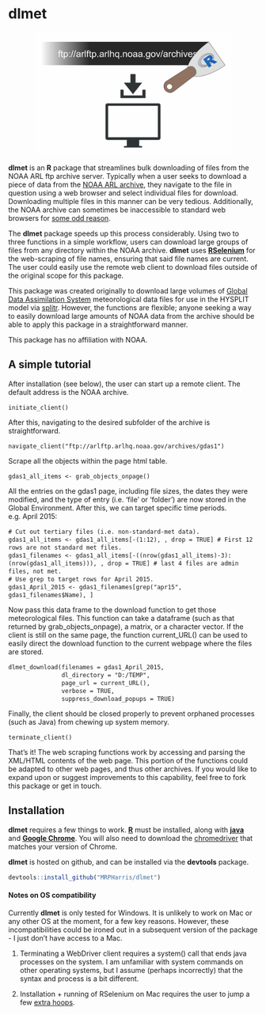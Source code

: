 
<!-- README.md is generated from README.Rmd. Please edit that file -->

# dlmet

<p align="center">
<img src="man/figures/dlmet_icon_update.png" height="250px" />
</p>
<!-- badges: start -->
<!-- badges: end -->

**dlmet** is an **R** package that streamlines bulk downloading of files
from the NOAA ARL ftp archive server. Typically when a user seeks to
download a piece of data from the [NOAA ARL
archive](%22https://www.ready.noaa.gov/archives.php%22), they navigate
to the file in question using a web browser and select individual files
for download. Downloading multiple files in this manner can be very
tedious. Additionally, the NOAA archive can sometimes be inaccessible to
standard web browsers for [some odd
reason](https://hysplitbbs.arl.noaa.gov/viewtopic.php?t=2103).

The **dlmet** package speeds up this process considerably. Using two to
three functions in a simple workflow, users can download large groups of
files from any directory within the NOAA archive. **dlmet** uses
[**RSelenium**](https://cran.r-project.org/web/packages/RSelenium/index.html)
for the web-scraping of file names, ensuring that said file names are
current. The user could easily use the remote web client to download
files outside of the original scope for this package.

This package was created originally to download large volumes of [Global
Data Assimilation System](https://www.ready.noaa.gov/gdas1.php)
meteorological data files for use in the HYSPLIT model via
[splitr](https://github.com/rich-iannone/splitr). However, the functions
are flexible; anyone seeking a way to easily download large amounts of
NOAA data from the archive should be able to apply this package in a
straightforward manner.

This package has no affiliation with NOAA.

## A simple tutorial

After installation (see below), the user can start up a remote client.
The default address is the NOAA archive.

    initiate_client()

After this, navigating to the desired subfolder of the archive is
straightforward.

    navigate_client("ftp://arlftp.arlhq.noaa.gov/archives/gdas1")

Scrape all the objects within the page html table.

    gdas1_all_items <- grab_objects_onpage()

All the entries on the gdas1 page, including file sizes, the dates they
were modified, and the type of entry (i.e. ‘file’ or ‘folder’) are now
stored in the Global Environment. After this, we can target specific
time periods. e.g. April 2015:

    # Cut out tertiary files (i.e. non-standard-met data).
    gdas1_all_items <- gdas1_all_items[-(1:12), , drop = TRUE] # First 12 rows are not standard met files.
    gdas1_filenames <- gdas1_all_items[-((nrow(gdas1_all_items)-3):(nrow(gdas1_all_items))), , drop = TRUE] # last 4 files are admin files, not met.
    # Use grep to target rows for April 2015.
    gdas1_April_2015 <- gdas1_filenames[grep("apr15", gdas1_filenames$Name), ]

Now pass this data frame to the download function to get those
meteorological files. This function can take a dataframe (such as that
returned by grab\_objects\_onpage), a matrix, or a character vector. If
the client is still on the same page, the function current\_URL() can be
used to easily direct the download function to the current webpage where
the files are stored.

    dlmet_download(filenames = gdas1_April_2015,
                   dl_directory = "D:/TEMP",
                   page_url = current_URL(),
                   verbose = TRUE,
                   suppress_download_popups = TRUE)

Finally, the client should be closed properly to prevent orphaned
processes (such as Java) from chewing up system memory.

    terminate_client()

That’s it! The web scraping functions work by accessing and parsing the
XML/HTML contents of the web page. This portion of the functions could
be adapted to other web pages, and thus other archives. If you would
like to expand upon or suggest improvements to this capability, feel
free to fork this package or get in touch.

## Installation

**dlmet** requires a few things to work.
[**R**](https://cran.r-project.org/bin/windows/base/) must be installed,
along with
[**java**](https://www.java.com/en/download/help/download_options.html)
and [**Google Chrome**](https://www.google.com.au/intl/en_au/chrome/).
You will also need to download the
[chromedriver](https://chromedriver.chromium.org/downloads) that matches
your version of Chrome.

**dlmet** is hosted on github, and can be installed via the **devtools**
package.

``` r
devtools::install_github("MRPHarris/dlmet")
```

#### Notes on OS compatibility

Currently **dlmet** is only tested for Windows. It is unlikely to work
on Mac or any other OS at the moment, for a few key reasons. However,
these incompatibilities could be ironed out in a subsequent version of
the package - I just don’t have access to a Mac.

1.  Terminating a WebDriver client requires a system() call that ends
    java processes on the system. I am unfamiliar with system commands
    on other operating systems, but I assume (perhaps incorrectly) that
    the syntax and process is a bit different.

2.  Installation + running of RSelenium on Mac requires the user to jump
    a few [extra
    hoops](https://stackoverflow.com/questions/50880725/rselenium-installation-on-macbook-with-chrome).
